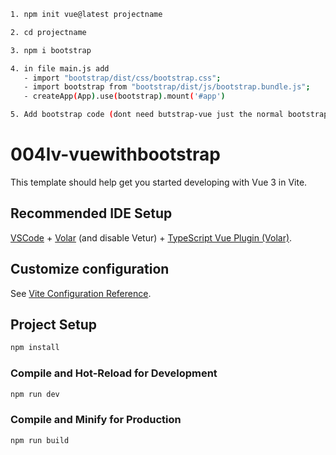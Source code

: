 ```sh
1. npm init vue@latest projectname
```
```sh
2. cd projectname
```
```sh
3. npm i bootstrap
```
```sh
4. in file main.js add
   - import "bootstrap/dist/css/bootstrap.css";
   - import bootstrap from "bootstrap/dist/js/bootstrap.bundle.js";
   - createApp(App).use(bootstrap).mount('#app')
```
```sh
5. Add bootstrap code (dont need butstrap-vue just the normal bootstrap
```

# 004lv-vuewithbootstrap

This template should help get you started developing with Vue 3 in Vite.

## Recommended IDE Setup

[VSCode](https://code.visualstudio.com/) + [Volar](https://marketplace.visualstudio.com/items?itemName=Vue.volar) (and disable Vetur) + [TypeScript Vue Plugin (Volar)](https://marketplace.visualstudio.com/items?itemName=Vue.vscode-typescript-vue-plugin).

## Customize configuration

See [Vite Configuration Reference](https://vitejs.dev/config/).

## Project Setup

```sh
npm install
```

### Compile and Hot-Reload for Development

```sh
npm run dev
```

### Compile and Minify for Production

```sh
npm run build
```

